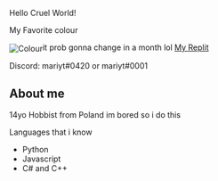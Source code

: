 <p>Hello Cruel World!</p>
<p>My Favorite colour</p>
<img src="https://www.thecolorapi.com/id?format=svg&named=false&hex=fab743" alt="Colour" align="center">it prob gonna change in a month lol</img>
<a href="https://replit.com/@M2rsho">My Replit</a>
<p>Discord: mariyt#0420 or mariyt#0001</p>
<h2>About me</h2>
<p>14yo Hobbist from Poland im bored so i do this</p>
<p>Languages that i know</p>
<ul>
<li>Python</li>
<li>Javascript</li>
<li>C# and C++</li>
<ul/>

